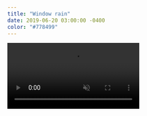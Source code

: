 ```yaml
---
title: "Window rain"
date: 2019-06-20 03:00:00 -0400
color: "#778499"
---
```


<video playsinline autoplay loop muted src="https://files.elliott.computer/videos/window-rain.mp4"></video>
